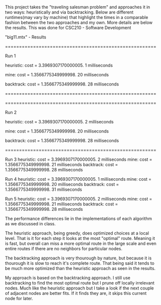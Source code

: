 This project takes the "traveling salesman problem" and approaches it in two ways: heuristically and via backtracking. Below are different runtimes(may vary by machine)
that highlight the times in a comparable fashion between the two approaches and my
own. More details are below the results. This was done for CSC210 - Software Development

"big11.mtx" - Results

======================================================

Run 1

heuristic: cost = 3.3969307170000005. 1 milliseconds

mine: cost = 1.3566775349999998. 20 milliseconds

backtrack: cost = 1.3566775349999998. 28 milliseconds

======================================================

======================================================

Run 2

heuristic: cost = 3.3969307170000005. 2 milliseconds

mine: cost = 1.3566775349999998. 20 milliseconds

backtrack: cost = 1.3566775349999998. 28 milliseconds

======================================================

Run 3
heuristic: cost = 3.3969307170000005. 2 milliseconds
mine: cost = 1.3566775349999998. 21 milliseconds
backtrack: cost = 1.3566775349999998. 28 milliseconds


Run 4
heuristic: cost = 3.3969307170000005. 1 milliseconds
mine: cost = 1.3566775349999998. 20 milliseconds
backtrack: cost = 1.3566775349999998. 31 milliseconds


Run 5
heuristic: cost = 3.3969307170000005. 2 milliseconds
mine: cost = 1.3566775349999998. 21 milliseconds
backtrack: cost = 1.3566775349999998. 28 milliseconds




The performance differences lie in the implementations of each algorithm as we discussed in class.

The heuristic approach, being greedy, does optimized choices at a local level. That is it for each
step it looks at the most "optimal" route. Meaning it is fast, but overall can miss a more optimal 
route in the large scale and even entire routes if there are no neighbors for particular nodes.

The backtracking approach is very thourough by nature, but because it is thourough it is slow to reach
it's complete route. That being said it tends to be much more optimized than the heuristic approach
as seen in the results. 

My approach is based on the backtracking approach. I still use backtracking to find the most optimal
route but I prune off locally irrelevant nodes. Much like the heuristic approach but I take a look
if the next couple of adjacent nodes are better fits. If it finds they are, it skips this current
node for later. 
